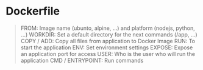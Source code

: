 # Dockerfile

> FROM: Image name (ubunto, alpine, ...) and platform (nodejs, python, ...)
> WORKDIR: Set a default directory for the next commands (/app, ...)
> COPY / ADD: Copy all files from application to Docker Image
> RUN: To start the application
> ENV: Set environment settings
> EXPOSE: Expose an application port for access
> USER: Who is the user who will run the application
> CMD / ENTRYPOINT: Run commands
